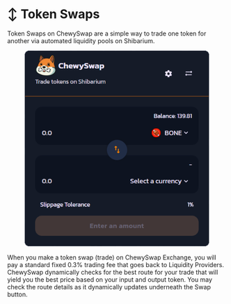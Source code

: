 # ↕ Token Swaps

Token Swaps on ChewySwap are a simple way to trade one token for another via automated liquidity pools on Shibarium.



<figure><img src="../../.gitbook/assets/Swap (1).png" alt=""><figcaption></figcaption></figure>

When you make a token swap (trade) on ChewySwap Exchange, you will pay a standard fixed 0.3% trading fee that goes back to Liquidity Providers. ChewySwap dynamically checks for the best route for your trade that will yield you the best price based on your input and output token. You may check the route details as it dynamically updates underneath the Swap button.
